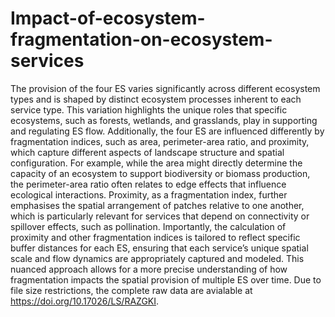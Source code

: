 # Impact-of-ecosystem-fragmentation-on-ecosystem-services
The provision of the four ES varies significantly across different ecosystem types and is shaped by distinct ecosystem processes inherent to each service type. This variation highlights the unique roles that specific ecosystems, such as forests, wetlands, and grasslands, play in supporting and regulating ES flow. Additionally, the four ES are influenced differently by fragmentation indices, such as area, perimeter-area ratio, and proximity, which capture different aspects of landscape structure and spatial configuration. 
For example, while the area might directly determine the capacity of an ecosystem to support biodiversity or biomass production, the perimeter-area ratio often relates to edge effects that influence ecological interactions. Proximity, as a fragmentation index, further emphasises the spatial arrangement of patches relative to one another, which is particularly relevant for services that depend on connectivity or spillover effects, such as pollination. Importantly, the calculation of proximity and other fragmentation indices is tailored to reflect specific buffer distances for each ES, ensuring that each service’s unique spatial scale and flow dynamics are appropriately captured and modeled. This nuanced approach allows for a more precise understanding of how fragmentation impacts the spatial provision of multiple ES over time.
Due to file size restrictions, the complete raw data are avialable at https://doi.org/10.17026/LS/RAZGKI.
